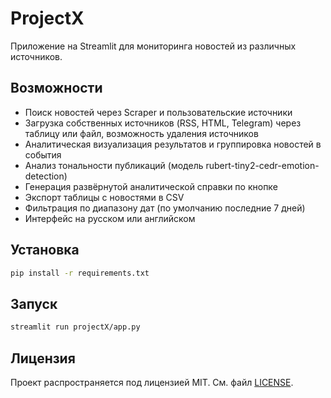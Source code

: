 # ProjectX

Приложение на Streamlit для мониторинга новостей из различных источников.

## Возможности
* Поиск новостей через Scraper и пользовательские источники
* Загрузка собственных источников (RSS, HTML, Telegram) через таблицу или файл, возможность удаления источников
* Аналитическая визуализация результатов и группировка новостей в события
* Анализ тональности публикаций (модель rubert-tiny2-cedr-emotion-detection)
* Генерация развёрнутой аналитической справки по кнопке
* Экспорт таблицы с новостями в CSV
* Фильтрация по диапазону дат (по умолчанию последние 7 дней)
* Интерфейс на русском или английском

## Установка

```bash
pip install -r requirements.txt
```

## Запуск

```bash
streamlit run projectX/app.py
```

## Лицензия

Проект распространяется под лицензией MIT. См. файл [LICENSE](LICENSE).
